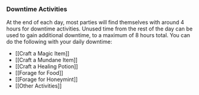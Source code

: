 ### Downtime Activities
At the end of each day, most parties will find themselves with around 4 hours for downtime activities. Unused time from the rest of the day can be used to gain additional downtime, to a maximum of 8 hours total.
You can do the following with your daily downtime:
- [[Craft a Magic Item]]
- [[Craft a Mundane Item]]
- [[Craft a Healing Potion]]
- [[Forage for Food]]
- [[Forage for Honeymint]]
- [[Other Activities]]